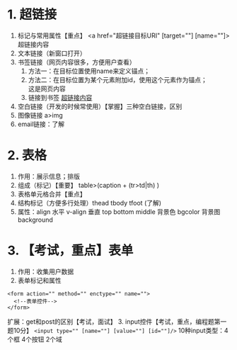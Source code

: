# 1. 超链接
1. 标记与常用属性【重点】  <a href="超链接目标URI" [target=""] [name=""]>超链接内容</a>
2. 文本链接（新窗口打开）
3. 书签链接（网页内容很多，方便用户查看）
	1. 方法一：在目标位置使用name来定义锚点； <a name="top"></a>
	2. 方法二：在目标位置为某个元素附加id，使用这个元素作为锚点； <div id="bottom">这是网页内容</div>
	3. 链接到书签 <a href="#书签名/锚点名">超链接内容</a>
4. 空白链接（开发的时候常使用）【掌握】三种空白链接，区别
5. 图像链接  a>img
6. email链接：了解

# 2. 表格
1. 作用：展示信息；排版
2. 组成（标记）【重要】  table>(caption + (tr>td|th) )
3. 表格单元格合并【重点】
4. 结构标记（方便多行处理）thead tbody tfoot (了解)
5. 属性：align 水平 v-align 垂直 top bottom middle 背景色 bgcolor  背景图 background

# 3. 【考试，重点】表单
1. 作用：收集用户数据
2. 表单标记和属性
```
<form action="" method="" enctype="" name="">
  <!--表单控件-->
</form>
```
 扩展：get和post的区别【考试，面试】
3. input控件【考试，重点，编程题第一题10分】
	``` <input type="" [name=""] [value=""] [id=""]/> ```
	10种input类型：4个框 4个按钮 2个域
